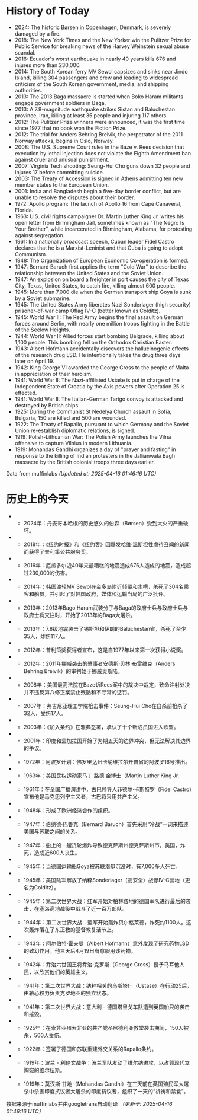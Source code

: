 # History of Today 

- 2024: The historic Børsen in Copenhagen, Denmark, is severely damaged by a fire.
- 2018: The New York Times and the New Yorker win the Pulitzer Prize for Public Service for breaking news of the Harvey Weinstein sexual abuse scandal.
- 2016: Ecuador's worst earthquake in nearly 40 years kills 676 and injures more than 230,000.
- 2014: The South Korean ferry MV Sewol capsizes and sinks near Jindo Island, killing 304 passengers and crew and leading to widespread criticism of the South Korean government, media, and shipping authorities.
- 2013: The 2013 Baga massacre is started when Boko Haram militants engage government soldiers in Baga.
- 2013: A 7.8-magnitude earthquake strikes Sistan and Baluchestan province, Iran, killing at least 35 people and injuring 117 others.
- 2012: The Pulitzer Prize winners were announced, it was the first time since 1977 that no book won the Fiction Prize.
- 2012: The trial for Anders Behring Breivik, the perpetrator of the 2011 Norway attacks, begins in Oslo, Norway.
- 2008: The U.S. Supreme Court rules in the Baze v. Rees decision that execution by lethal injection does not violate the Eighth Amendment ban against cruel and unusual punishment.
- 2007: Virginia Tech shooting: Seung-Hui Cho guns down 32 people and injures 17 before committing suicide.
- 2003: The Treaty of Accession is signed in Athens admitting ten new member states to the European Union.
- 2001: India and Bangladesh begin a five-day border conflict, but are unable to resolve the disputes about their border.
- 1972: Apollo program: The launch of Apollo 16 from Cape Canaveral, Florida.
- 1963: U.S. civil rights campaigner Dr. Martin Luther King Jr. writes his open letter from Birmingham Jail, sometimes known as "The Negro Is Your Brother", while incarcerated in Birmingham, Alabama, for protesting against segregation.
- 1961: In a nationally broadcast speech, Cuban leader Fidel Castro declares that he is a Marxist-Leninist and that Cuba is going to adopt Communism.
- 1948: The Organization of European Economic Co-operation is formed.
- 1947: Bernard Baruch first applies the term "Cold War" to describe the relationship between the United States and the Soviet Union.
- 1947: An explosion on board a freighter in port causes the city of Texas City, Texas, United States, to catch fire, killing almost 600 people.
- 1945: More than 7,000 die when the German transport ship Goya is sunk by a Soviet submarine.
- 1945: The United States Army liberates Nazi Sonderlager (high security) prisoner-of-war camp Oflag IV-C (better known as Colditz).
- 1945: World War II: The Red Army begins the final assault on German forces around Berlin, with nearly one million troops fighting in the Battle of the Seelow Heights.
- 1944: World War II: Allied forces start bombing Belgrade, killing about 1,100 people. This bombing fell on the Orthodox Christian Easter.
- 1943: Albert Hofmann accidentally discovers the hallucinogenic effects of the research drug LSD. He intentionally takes the drug three days later on April 19.
- 1942: King George VI awarded the George Cross to the people of Malta in appreciation of their heroism.
- 1941: World War II: The Nazi-affiliated Ustaše is put in charge of the Independent State of Croatia by the Axis powers after Operation 25 is effected.
- 1941: World War II: The Italian-German Tarigo convoy is attacked and destroyed by British ships.
- 1925: During the Communist St Nedelya Church assault in Sofia, Bulgaria, 150 are killed and 500 are wounded.
- 1922: The Treaty of Rapallo, pursuant to which Germany and the Soviet Union re-establish diplomatic relations, is signed.
- 1919: Polish-Lithuanian War: The Polish Army launches the Vilna offensive to capture Vilnius in modern Lithuania.
- 1919: Mohandas Gandhi organizes a day of "prayer and fasting" in response to the killing of Indian protesters in the Jallianwala Bagh massacre by the British colonial troops three days earlier.

Data from muffinlabs
*(Updated at: 2025-04-16 01:46:16 UTC)*

# 历史上的今天 

- -  2024年：丹麦哥本哈根的历史悠久的伯森（Børsen）受到大火的严重破坏。
- -  2018年：《纽约时报》和《纽约客》因爆发哈维·温斯坦性虐待丑闻的新闻而获得了普利策公共服务奖。
- -  2016年：厄瓜多尔近40年来最糟糕的地震造成676人造成的地震，造成超过230,000的伤害。
- -  2014年：韩国渡轮MV Sewol在金多岛附近倾覆和水槽，杀死了304名乘客和船员，并引起了对韩国政府，媒体和运输当局的广泛批评。
- -  2013年：2013年Bago Haram武装分子与Baga的政府士兵与政府士兵与政府士兵交往时，开始了2013年的Baga大屠杀。
- -  2013年：7.8级地震袭击了锡斯坦和伊朗的Baluchestan省，杀死了至少35人，炸伤117人。
- -  2012年：普利策奖获得者宣布，这是自1977年以来第一次获得小说奖。
- -  2012年：2011年挪威袭击的肇事者安德斯·贝林·布雷维克（Anders Behring Breivik）的审判始于挪威奥斯陆。
- -  2008年：美国最高法院在Baze诉Rees案中的裁决中裁定，致命注射处决并不违反第八修正案禁止残酷和不寻常的惩罚。
- -  2007年：弗吉尼亚理工学院枪击事件：Seung-Hui Cho在自杀前枪杀了32人，受伤17人。
- -  2003年：《加入条约》在雅典签署，承认了十个新成员国进入欧盟。
- -  2001年：印度和孟加拉国开始了为期五天的边界冲突，但无法解决其边界的争议。
- -  1972年：阿波罗计划：佛罗里达州卡纳维拉尔开普省的阿波罗16号推出。
- -  1963年：美国民权运动家马丁·路德·金博士（Martin Luther King Jr.
- -  1961年：在全国广播演讲中，古巴领导人菲德尔·卡斯特罗（Fidel Castro）宣布他是马克思列宁主义者，古巴将采用共产主义。
- -  1948年：形成了欧洲经济合作的组织。
- -  1947年：伯纳德·巴鲁克（Bernard Baruch）首先采用“冷战”一词来描述美国与苏联之间的关系。
- -  1947年：船上的一艘货轮爆炸导致德克萨斯州德克萨斯州市，美国，炸死，造成近600人丧生。
- -  1945年：当德国运输船Goya被苏联潜艇沉没时，有7,000多人死亡。
- -  1945年：美国陆军解放了纳粹Sonderlager（高安全）战俘IV-C营地（更名为Colditz）。
- -  1945年：第二次世界大战：红军开始对柏林各地的德国军队进行最后的袭击，在塞洛高地战役中战斗了近一百万部队。
- -  1944年：第二次世界大战：盟军开始轰炸贝尔格莱德，炸死约1100人。这次轰炸落在了东正教的基督教复活节上。
- -  1943年：阿尔伯特·霍夫曼（Albert Hofmann）意外发现了研究药物LSD的致幻作用。他三天后4月19日有意服用该药物。
- -  1942年：乔治六世国王将乔治·克罗斯（George Cross）授予马耳他人民，以欣赏他们的英雄主义。
- -  1941年：第二次世界大战：纳粹相关的乌斯塔什（Ustaše）在行动25后，由轴心权力负责克罗地亚的独立状态。
- -  1941年：第二次世界大战：意大利 - 德国塔里戈车队遭到英国船只的袭击和摧毁。
- -  1925年：在索非亚州索非亚的共产党圣尼德利亚教堂袭击期间，150人被杀，500人受伤。
- -  1922年：签署了德国和苏联重建外交关系的Rapallo条约。
- -  1919年：波兰 - 利伦文战争：波兰军队发动了维尔纳进攻，以占领现代立陶宛的维尔纽斯。
- -  1919年：莫汉斯·甘地（Mohandas Gandhi）在三天前在英国殖民军大屠杀中杀害印度抗议者大屠杀的印度抗议者，组织了一天的“祈祷和禁食”。

数据来源于muffinlabs并由googletrans自动翻译
*（更新于: 2025-04-16 01:46:16 UTC）*